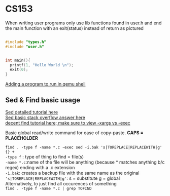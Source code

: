 # CS153

When writing user programs only use lib functions found in user.h and end the main function with an exit(status) instead of return as pictured

```C

#include "types.h"
#include "user.h"


int main(){
  printf(1, "Hello World \n");
  exit(0);
}

```

[Adding a program to run in qemu shell](https://ampleux.wordpress.com/2018/02/22/how-to-add-a-user-program-to-xv6/)

## Sed & Find basic usage
[Sed detailed tutorial here](http://www.grymoire.com/Unix/Sed.html#uh-0)  
[Sed basic stack overflow answer here](https://stackoverflow.com/questions/13364514/batch-replace-text-inside-text-file-linux-osx-commandline)   
[decent find tutorial here; make sure to view -xargs vs -exec](https://danielmiessler.com/study/find/)  

Basic global read/write command for ease of copy-paste.  **CAPS = PLACEHOLDER**

``find . -type f -name *.c -exec sed -i.bak 's|TOREPLACE|REPLACEWITH|g' {} +``   
``-type f`` : type of thing to find = file(s)  
``-name *.c``:name of the file will be anything (because * matches anything b/c regex) ending with a .c extension  
``-i.bak``: creates a backup file with the same name as the original
``'s|TOREPLACE|REPLACEWITH|g'``: s = substitute g = global   
Alternatively, to just find all occurences of something  
``find . -type f -name *.c | grep TOFIND ``  
